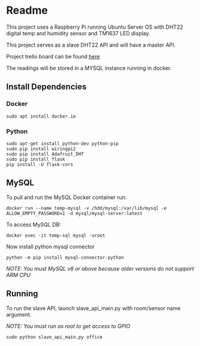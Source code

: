 # Readme

This project uses a Raspberry Pi running Ubuntu Server OS 
with DHT22 digital temp and humidity sensor and TM1637 LED display.

This project serves as a slave DHT22 API and will have a master API.

Project trello board can be found [here](https://trello.com/b/IbhfP8vr/py-temp)

The readings will be stored in a MYSQL instance running in docker.

## Install Dependencies

### Docker

```$xslt
sudo apt install docker.io
```

### Python 

```$xslt
sudo apt-get install python-dev python-pip
sudo pip install wiringpi2
sudo pip install Adafruit_DHT
sudo pip install flask
pip install -U flask-cors
```

## MySQL

To pull and run the MySQL Docker container run:

```$xslt
docker run --name temp-mysql -v /hdd/mysql:/var/lib/mysql -e ALLOW_EMPTY_PASSWORD=1 -d mysql/mysql-server:latest
```

To access MySQL DB: 

```$xslt
docker exec -it temp-sql mysql -uroot
```

Now install python mysql connector

```$xslt
python -m pip install mysql-connector-python 
```

_*NOTE: You must MySQL v8 or above because older versions do not support ARM CPU*_

## Running

To run the slave API, launch slave_api_main.py with room/sensor name argument.

_*NOTE: You must run as root to get access to GPIO*_

```$xslt
sudo python slave_api_main.py office
```
